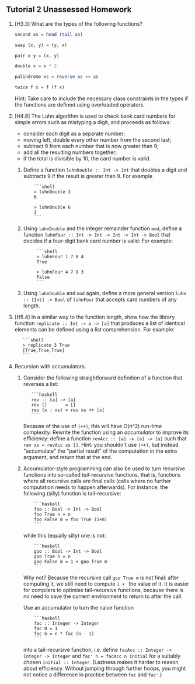 ## Tutorial 2 Unassessed Homework

 1. [H3.3] What are the types of the following functions?

     ```haskell
     second xs = head (tail xs)

     swap (x, y) = (y, x)

     pair x y = (x, y)

     double x = x * 2

     palindrome xs = reverse xs == xs

     twice f x = f (f x)
     ```

     Hint: Take care to include the necessary class constraints in the
     types if the functions are defined using overloaded operators.

 2. [H4.8] The Luhn algorithm is used to check bank card numbers for
    simple errors such as mistyping a digit, and proceeds as follows:

      * consider each digit as a separate number;
      * moving left, double every other number from the second last;
      * subtract 9 from each number that is now greater than 9;
      * add all the resulting numbers together;
      * if the total is divisible by 10, the card number is valid.

      1.  Define a function `luhnDouble :: Int -> Int` that doubles a digit
          and subtracts 9 if the result is greater than 9. For example

                  ```shell
                  > luhnDouble 3
                  6

                  > luhnDouble 6
                  3
                  ```

      2. Using `luhnDouble` and the integer remainder function `mod`, define a function `luhnFour :: Int -> Int -> Int -> Int -> Bool` that decides if a four-digit bank card number is valid: For example:

                  ```shell
                  > luhnFour 1 7 8 4
                  True

                  > luhnFour 4 7 8 3
                  False
                  ```

      3. Using `luhnDouble` and `mod` again, define a more general version `luhn :: [Int] -> Bool` of `luhnFour` that accepts card numbers of any length.

 3. [H5.4] In a similar way to the function length, show how the library function `replicate :: Int -> a -> [a]` that produces a list of identical elements can be defined using a list comprehension. For example:

           ```shell
           > replicate 3 True
           [True,True,True]
           ```

 4. Recursion with accumulators.

     1. Consider the following straightforward definition of a function that reverses a list:

               ```haskell
               rev :: [a] -> [a]
               rev []       = []
               rev (x : xs) = rev xs ++ [x]
               ```

        Because of the use of `(++)`, this will have O(n^2) run-time complexity. Rewrite the function using an *accumulator* to improve its efficiency: define a function `revAcc :: [a] -> [a] -> [a]` such that `rev xs = revAcc xs []`. Hint: you shouldn't use `(++)`, but instead "accumulate" the "partial result" of the computation in the extra argument, and return that at the end.

     2. Accumulator-style programming can also be used to turn recursive functions into so-called *tail-recursive* functions, that is, functions where all recursive calls are final calls (calls where no further computation needs to happen afterwards). For instance, the following (silly) function is tail-recursive:

                ```haskell
                foo :: Bool -> Int -> Bool
                foo True n = n
                foo False m = foo True (1+m)
                ```

        while this (equally silly) one is not:

                ```haskell
                goo :: Bool -> Int -> Bool
                goo True n = n
                goo False m = 1 + goo True m
                ```

        Why not? Because the recursive call `goo True m` is not final: after computing it, we still need to compute `1 + ` the value of it. It is easier for compilers to optimise tail-recursive functions, because there is no need to save the current environment to return to after the call.

        Use an accumulator to turn the naive function

                ```haskell
                fac :: Integer -> Integer
                fac 0 = 1
                fac n = n * fac (n - 1)
                ```

        into a tail-recursive function, i.e. define `facAcc :: Integer -> Integer -> Integer` and `fac' n = facAcc n initial` for a suitably chosen `initial :: Integer`. (Laziness makes it harder to reason about efficiency. Without jumping through further hoops, you might not notice a difference in practice between `fac` and `fac'`.)
